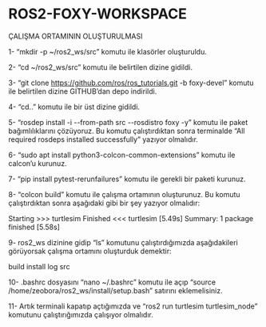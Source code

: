 # ROS2-FOXY-WORKSPACE

ÇALIŞMA ORTAMININ OLUŞTURULMASI


1- “mkdir -p ~/ros2_ws/src” komutu ile klasörler oluşturuldu.

2- “cd ~/ros2_ws/src” komutu ile belirtilen dizine gidildi.

3- “git clone https://github.com/ros/ros_tutorials.git -b foxy-devel” komutu ile belirtilen dizine GITHUB’dan depo indirildi.

4- “cd..” komutu ile bir üst dizine gidildi.

5- “rosdep install -i --from-path src --rosdistro foxy -y” komutu ile paket bağımlılıklarını çözüyoruz. Bu komutu çalıştırdıktan sonra terminalde “All required rosdeps installed successfully” yazıyor olmalıdır.

6- “sudo apt install python3-colcon-common-extensions” komutu ile calcon’u kurunuz.

7- “pip install pytest-rerunfailures” komutu ile gerekli bir paketi kurunuz.

8- “colcon build” komutu ile çalışma ortamının oluşturunuz. Bu komutu çalıştırdıktan sonra aşağıdaki gibi bir şey yazıyor olmalıdır:

Starting >>> turtlesim
Finished <<< turtlesim [5.49s]
Summary: 1 package finished [5.58s]

9- ros2_ws dizinine gidip “ls” komutunu çalıştırdığımızda aşağıdakileri görüyorsak çalışma ortamını oluşturduk demektir:

build  install  log  src

10- .bashrc dosyasını “nano ~/.bashrc” komutu ile açıp “source /home/zeobora/ros2_ws/install/setup.bash” satırını eklemelisiniz.

11- Artık terminali kapatıp açtığımızda ve “ros2 run turtlesim turtlesim_node” komutunu çalıştırığımızda çalışıyor olmalıdır.

